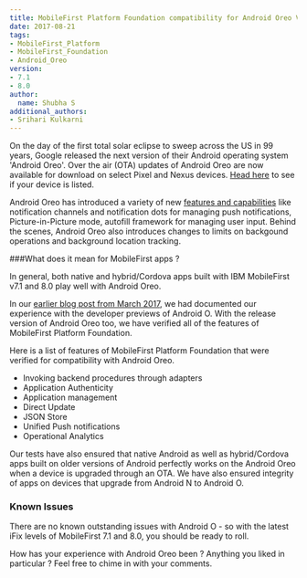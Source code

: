 ```yaml
---
title: MobileFirst Platform Foundation compatibility for Android Oreo Version 
date: 2017-08-21
tags:
- MobileFirst_Platform
- MobileFirst_Foundation
- Android_Oreo
version:
- 7.1
- 8.0
author:
  name: Shubha S
additional_authors:
- Srihari Kulkarni
---
```


On the day of the first total solar eclipse to sweep across the US in 99 years, Google released the next version of their Android operating system 'Android Oreo'. Over the air (OTA) updates of Android Oreo are now available for download on select Pixel and Nexus devices. [Head here](https://developer.android.com/about/versions/o/download.html) to see if your device is listed. 

Android Oreo has introduced a variety of new [features and capabilities](http://www.androidauthority.com/android-8-0-review-758783/) like notification channels and notification dots for managing push notifications, Picture-in-Picture mode, autofill framework for managing user input. Behind the scenes, Android Oreo also introduces changes to limits on backgound operations and background location tracking. 

###What does it mean for MobileFirst apps ?

In general, both native and hybrid/Cordova apps built with IBM MobileFirst v7.1 and 8.0 play well with Android Oreo. 

In our [earlier blog post from March 2017](https://mobilefirstplatform.ibmcloud.com/blog/2017/07/03/mobilefirst-android-o/), we had documented our experience with the developer previews of Android O. With the release version of Android Oreo too, 
we have verified all of the features of MobileFirst Platform Foundation. 

Here is a list of features of MobileFirst Platform Foundation that were verified for compatibility with Android Oreo.

- Invoking backend procedures through adapters
- Application Authenticity
- Application management
- Direct Update
- JSON Store 
- Unified Push notifications
- Operational Analytics 

Our tests have also ensured that native Android as well as hybrid/Cordova apps built on older versions of Android perfectly works on the Android Oreo when a device is upgraded through an OTA. We have also ensured integrity of apps on devices that upgrade from Android N to Android O. 

### Known Issues
There are no known outstanding issues with Android O - so with the latest iFix levels of MobileFirst 7.1 and 8.0, you should be ready to roll. 

How has your experience with Android Oreo been ? Anything you liked in particular ? Feel free to chime in with your comments. 
